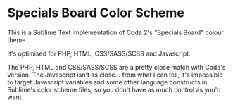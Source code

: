 Specials Board Color Scheme
=============

This is a Sublime Text implementation of Coda 2's "Specials Board" colour theme.

It's optimised for PHP, HTML, CSS/SASS/SCSS and Javascript.

The PHP, HTML and CSS/SASS/SCSS are a pretty close match with Coda's version. The Javascript isn't as close... from what I can tell, it's impossible to target Javascript variables and some other language constructs in Sublime's color scheme files, so you don't have as much control as you'd want.

